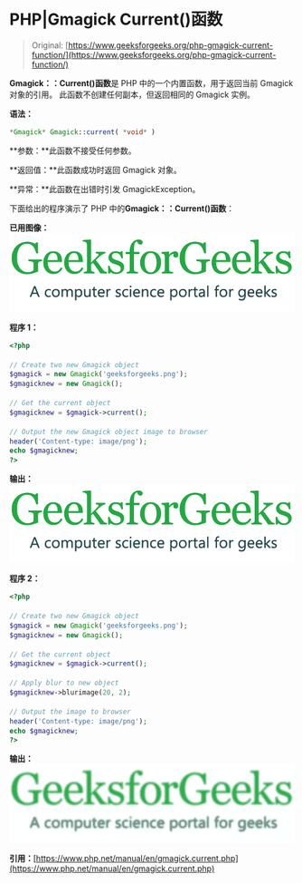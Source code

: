 # PHP|Gmagick Current()函数

> Original: [https://www.geeksforgeeks.org/php-gmagick-current-function/](https://www.geeksforgeeks.org/php-gmagick-current-function/)

**Gmagick：：Current()函数**是 PHP 中的一个内置函数，用于返回当前 Gmagick 对象的引用。 此函数不创建任何副本，但返回相同的 Gmagick 实例。

**语法：**

```php
*Gmagick* Gmagick::current( *void* )
```

**参数：**此函数不接受任何参数。

**返回值：**此函数成功时返回 Gmagick 对象。

**异常：**此函数在出错时引发 GmagickException。

下面给出的程序演示了 PHP 中的**Gmagick：：Current()函数**：

**已用图像：**
![](img/07c99ec29e7a50fc3ea91a9d4a8d2f31.png)

**程序 1：**

```php
<?php

// Create two new Gmagick object
$gmagick = new Gmagick('geeksforgeeks.png');
$gmagicknew = new Gmagick();

// Get the current object
$gmagicknew = $gmagick->current();

// Output the new Gmagick object image to browser
header('Content-type: image/png');  
echo $gmagicknew;  
?>  
```

**输出：**
![](img/07c99ec29e7a50fc3ea91a9d4a8d2f31.png)

**程序 2：**

```php
<?php

// Create two new Gmagick object
$gmagick = new Gmagick('geeksforgeeks.png');
$gmagicknew = new Gmagick();

// Get the current object
$gmagicknew = $gmagick->current();

// Apply blur to new object
$gmagicknew->blurimage(20, 2);

// Output the image to browser
header('Content-type: image/png');  
echo $gmagicknew;  
?>  
```

**输出：**
![](img/6d05c3bec480c5329e52659c76ac72b6.png)

**引用：**[https://www.php.net/manual/en/gmagick.current.php](https://www.php.net/manual/en/gmagick.current.php)